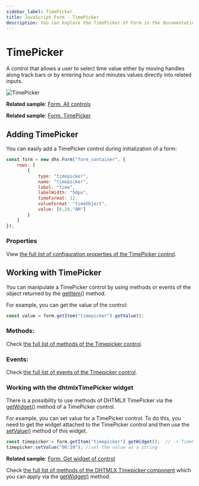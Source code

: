 ```yaml
---
sidebar_label: TimePicker
title: JavaScript Form - TimePicker 
description: You can explore the TimePicker of Form in the documentation of the DHTMLX JavaScript UI library. Browse developer guides and API reference, try out code examples and live demos, and download a free 30-day evaluation version of DHTMLX Suite.
---
```


# TimePicker

A control that allows a user to select time value either by moving handles along track bars or by entering hour and minutes values directly into related inputs.

![TimePicker](../assets/form/form_timepicker.png)

**Related sample**: [Form. All controls](https://snippet.dhtmlx.com/ikyyekxq)

**Related sample**: [Form. TimePicker](https://snippet.dhtmlx.com/4k3o8p7b)

## Adding TimePicker

You can easily add a TimePicker control during initialization of a form:

~~~js
const form = new dhx.Form("form_container", {
	rows: [
    	{
			type: "timepicker",
            name: "timepicker",
            label: "time",
            labelWidth: "50px",
			timeFormat: 12,
    		valueFormat: "timeObject",
            value: [6,20,"AM"]
		}
    ]
});
~~~

### Properties

View [the full list of configuration properties of the TimePicker control](form/api/timepicker/api_timepicker_properties.md).

## Working with TimePicker

You can manipulate a TimePicker control by using methods or events of the object returned by the [getItem()](form/api/form_getitem_method.md) method.

For example, you can get the value of the control:

~~~js
const value = form.getItem("timepicker").getValue();
~~~

### Methods:

Check [the full list of methods of the Timepicker control](form/api/api_overview.md#timepicker-methods).

### Events:

Check [the full list of events of the Timepicker control](form/api/api_overview.md#timepicker-events).

### Working with the dhtmlxTimePicker widget

There is a possibility to use methods of DHTMLX TimePicker via the [getWidget()](form/api/timepicker/timepicker_getwidget_method.md) method of a TimePicker control.

For example, you can set value for a TimePicker control. To do this, you need to get the widget attached to the TimePicker control and then use the [setValue()](timepicker/api/timepicker_setvalue_method.md) method of this widget.

~~~js
const timepicker = form.getItem("timepicker").getWidget();  // -> TimePicker
timepicker.setValue("00:39"); //set the value as a string
~~~

**Related sample**: [Form. Get widget of control](https://snippet.dhtmlx.com/0aqkdsi7)

Check [the full list of methods of the DHTMLX Timepicker component](../../timepicker/api/api_overview/#methods) which you can apply via the [getWidget()](../../form/api/timepicker/timepicker_getwidget_method/) method.
